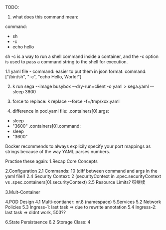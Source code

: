 TODO:

1. what does this command mean:

command:
 - sh
 - -c
 - echo hello


sh -c is a way to run a shell command inside a container, and the -c option is used to pass a command string to the shell for execution.

1.1 yaml file - command: easier to put them in json format:
    command: ["/bin/sh", "-c", "echo Hello, World!"]


2. k run sega --image busybox --dry-run=client -o yaml > sega.yaml -- sleep 3600


3. force to replace:
k replace --force -f=/tmp/xxx.yaml


4. difference in pod.yaml file:
.containers[0].args:
 - sleep
 - "3600"
.containers[0].command:
 - sleep
 - "3600"


 Docker recommends to always explicily specify your port mappings as strings because of the way YAML parses numbers.

Practise these again:
1.Recap Core Concepts

2.Configuration
2.1 Commands: 10 (diff between command and args in the yaml file!)
2.4 Security Context: 2 (securityContext in .spec.securityContext vs .spec.containers[0].securityContext)
2.5 Resource Limits? 🐱继续

3.Mult-Container

4.POD Design
4.1 Multi-contianer: nr.8 (namespace)
5.Services
5.2 Network Policies
5.3 Ingress-1: last task => due to rewrite annotation
5.4 Ingress-2: last task => didnt work, 503??

6.State Persistaence
6.2 Storage Class: 4

